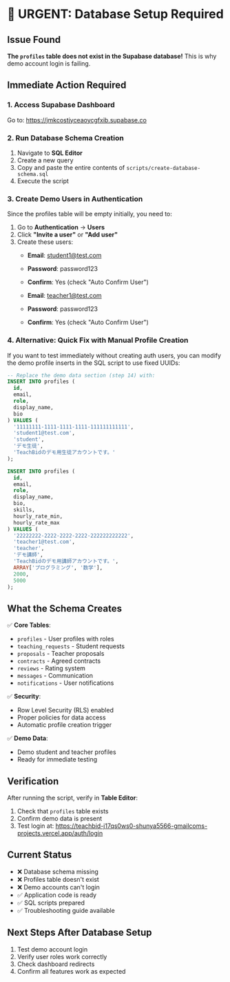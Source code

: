 # 🚨 URGENT: Database Setup Required

## Issue Found
**The `profiles` table does not exist in the Supabase database!** This is why demo account login is failing.

## Immediate Action Required

### 1. Access Supabase Dashboard
Go to: https://jmkcostjyceaoycgfxib.supabase.co

### 2. Run Database Schema Creation
1. Navigate to **SQL Editor**
2. Create a new query
3. Copy and paste the entire contents of `scripts/create-database-schema.sql`
4. Execute the script

### 3. Create Demo Users in Authentication
Since the profiles table will be empty initially, you need to:

1. Go to **Authentication** → **Users**
2. Click **"Invite a user"** or **"Add user"**
3. Create these users:
   - **Email**: student1@test.com
   - **Password**: password123
   - **Confirm**: Yes (check "Auto Confirm User")
   
   - **Email**: teacher1@test.com  
   - **Password**: password123
   - **Confirm**: Yes (check "Auto Confirm User")

### 4. Alternative: Quick Fix with Manual Profile Creation
If you want to test immediately without creating auth users, you can modify the demo profile inserts in the SQL script to use fixed UUIDs:

```sql
-- Replace the demo data section (step 14) with:
INSERT INTO profiles (
  id,
  email,
  role,
  display_name,
  bio
) VALUES (
  '11111111-1111-1111-1111-111111111111',
  'student1@test.com',
  'student',
  'デモ生徒',
  'TeachBidのデモ用生徒アカウントです。'
);

INSERT INTO profiles (
  id,
  email,
  role,
  display_name,
  bio,
  skills,
  hourly_rate_min,
  hourly_rate_max
) VALUES (
  '22222222-2222-2222-2222-222222222222',
  'teacher1@test.com',
  'teacher',
  'デモ講師',
  'TeachBidのデモ用講師アカウントです。',
  ARRAY['プログラミング', '数学'],
  2000,
  5000
);
```

## What the Schema Creates

✅ **Core Tables**:
- `profiles` - User profiles with roles
- `teaching_requests` - Student requests
- `proposals` - Teacher proposals
- `contracts` - Agreed contracts
- `reviews` - Rating system
- `messages` - Communication
- `notifications` - User notifications

✅ **Security**:
- Row Level Security (RLS) enabled
- Proper policies for data access
- Automatic profile creation trigger

✅ **Demo Data**:
- Demo student and teacher profiles
- Ready for immediate testing

## Verification

After running the script, verify in **Table Editor**:
1. Check that `profiles` table exists
2. Confirm demo data is present
3. Test login at: https://teachbid-j17qs0ws0-shunya5566-gmailcoms-projects.vercel.app/auth/login

## Current Status
- ❌ Database schema missing
- ❌ Profiles table doesn't exist  
- ❌ Demo accounts can't login
- ✅ Application code is ready
- ✅ SQL scripts prepared
- ✅ Troubleshooting guide available

## Next Steps After Database Setup
1. Test demo account login
2. Verify user roles work correctly
3. Check dashboard redirects
4. Confirm all features work as expected